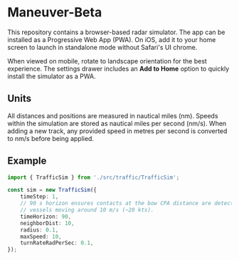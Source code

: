 # Maneuver-Beta

This repository contains a browser-based radar simulator. The app can be
installed as a Progressive Web App (PWA). On iOS, add it to your home screen
to launch in standalone mode without Safari's UI chrome.

When viewed on mobile, rotate to landscape orientation for the best experience. The settings drawer includes an **Add to Home** option to quickly install the simulator as a PWA.

## Units

All distances and positions are measured in nautical miles (nm). Speeds within
the simulation are stored as nautical miles per second (nm/s). When adding a new
track, any provided speed in metres per second is converted to nm/s before being
applied.

## Example

```ts
import { TrafficSim } from './src/traffic/TrafficSim';

const sim = new TrafficSim({
    timeStep: 1,
    // 90 s horizon ensures contacts at the bow CPA distance are detected for
    // vessels moving around 10 m/s (~20 kts).
    timeHorizon: 90,
    neighborDist: 10,
    radius: 0.1,
    maxSpeed: 10,
    turnRateRadPerSec: 0.1,
});
```

